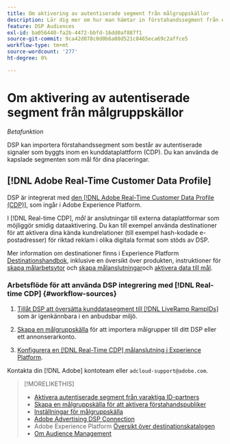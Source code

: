 ```yaml
---
title: Om aktivering av autentiserade segment från målgruppskällor
description: Lär dig mer om hur man hämtar in förstahandssegment från en kunddataplattform.
feature: DSP Audiences
exl-id: ba056440-fa2b-4472-bbfd-16dd0af887f1
source-git-commit: 9ca42d078c0d0b6a08d521c8465eca69c2affce5
workflow-type: tm+mt
source-wordcount: '277'
ht-degree: 0%

---
```


# Om aktivering av autentiserade segment från målgruppskällor

<!-- Doesn't specifically explain what you can do in our UI -->
*Betafunktion*

DSP kan importera förstahandssegment som består av autentiserade signaler som byggts inom en kunddataplattform (CDP). Du kan använda de kapslade segmenten som mål för dina placeringar.

## [!DNL Adobe Real-Time Customer Data Profile]

DSP är integrerat med [den [!DNL Adobe Real-Time Customer Data Profile (CDP)]](https://experienceleague.adobe.com/docs/experience-platform/rtcdp/overview.html), som ingår i Adobe Experience Platform.

I [!DNL Real-time CDP], *mål* är anslutningar till externa dataplattformar som möjliggör smidig dataaktivering. Du kan till exempel använda destinationer för att aktivera dina kända kundrelationer (till exempel hash-kodade e-postadresser) för riktad reklam i olika digitala format som stöds av DSP.

Mer information om destinationer finns i Experience Platform [Destinationshandbok](https://experienceleague.adobe.com/docs/experience-platform/destinations/home.html), inklusive en översikt över produkten, instruktioner för [skapa målarbetsytor](https://experienceleague.adobe.com/docs/experience-platform/destinations/ui/destinations-workspace.html) och [skapa målanslutningar](https://experienceleague.adobe.com/docs/experience-platform/destinations/ui/connect-destination.html)och [aktivera data till mål](https://experienceleague.adobe.com/docs/experience-platform/destinations/ui/activate/activate-segment-streaming-destinations.html).

### Arbetsflöde för att använda DSP integrering med [!DNL Real-time CDP] {#workflow-sources}

<!-- Make sure that titles make the distinctions clear -- everything can't be "Activate XXX." -->

1. [Tillåt DSP att översätta kunddatasegment till [!DNL LiveRamp RampIDs]](source-durable-id.md) som är igenkännbara i en anbudsbar miljö.<!-- I don't think I need this here: This requires DSP account-level and campaign-level settings to enable segment sharing with [!DNL LiveRamp], which will translate customer data to [!DNL RampIDs] to create targetable segments. Your DSP account team will perform this configuration. -->

1. [Skapa en målgruppskälla](source-create.md) för att importera målgrupper till ditt DSP eller ett annonserarkonto.

1. [Konfigurera en [!DNL Real-Time CDP] målanslutning i Experience Platform](https://experienceleague.adobe.com/docs/experience-platform/destinations/catalog/advertising/adobe-advertising-cloud-connection.html).

Kontakta din [!DNL Adobe] kontoteam eller `adcloud-support@adobe.com`.

>[!MORELIKETHIS]
>
>* [Aktivera autentiserade segment från varaktiga ID-partners](source-durable-id.md)
>* [Skapa en målgruppskälla för att aktivera förstahandspubliker](source-create.md)
>* [Inställningar för målgruppskälla](source-settings.md)
>* [Adobe Advertising DSP Connection](https://experienceleague.adobe.com/docs/experience-platform/destinations/catalog/advertising/adobe-advertising-cloud-connection.html)
>* Adobe Experience Platform [Översikt över destinationskatalogen](https://experienceleague.adobe.com/docs/experience-platform/destinations/catalog/overview.html)
>* [Om Audience Management](/help/dsp/audiences/audience-about.md)

